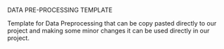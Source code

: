 DATA PRE-PROCESSING TEMPLATE

Template for Data Preprocessing that can be copy pasted directly to our project and making some minor changes it can be used directly in our project.
